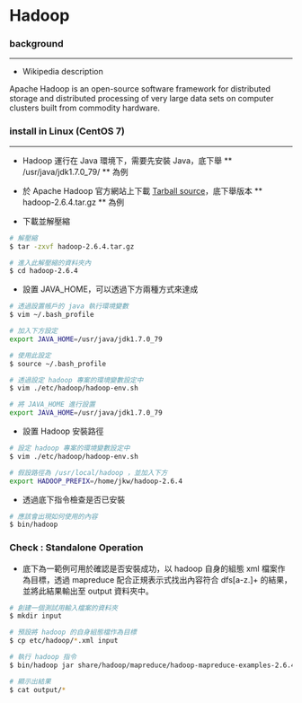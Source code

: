 # Hadoop

<script type="text/javascript" src="../js/general.js"></script>

### background
---

* Wikipedia description

Apache Hadoop is an open-source software framework for distributed storage and distributed processing of very large data sets on computer clusters built from commodity hardware.

### install in Linux (CentOS 7)
---

* Hadoop 運行在 Java 環境下，需要先安裝 Java，底下舉 ** /usr/java/jdk1.7.0_79/ ** 為例

* 於 Apache Hadoop 官方網站上下載 [Tarball source](http://hadoop.apache.org/releases.html)，底下舉版本 ** hadoop-2.6.4.tar.gz ** 為例

* 下載並解壓縮

```Bash
# 解壓縮
$ tar -zxvf hadoop-2.6.4.tar.gz

# 進入此解壓縮的資料夾內
$ cd hadoop-2.6.4
```

* 設置 JAVA_HOME，可以透過下方兩種方式來達成

```bash
# 透過設置帳戶的 java 執行環境變數
$ vim ~/.bash_profile

# 加入下方設定
export JAVA_HOME=/usr/java/jdk1.7.0_79

# 使用此設定
$ source ~/.bash_profile
```

```bash
# 透過設定 hadoop 專案的環境變數設定中
$ vim ./etc/hadoop/hadoop-env.sh

# 將 JAVA_HOME 進行設置
export JAVA_HOME=/usr/java/jdk1.7.0_79
```

* 設置 Hadoop 安裝路徑

```Bash
# 設定 hadoop 專案的環境變數設定中
$ vim ./etc/hadoop/hadoop-env.sh

# 假設路徑為 /usr/local/hadoop ，並加入下方
export HADOOP_PREFIX=/home/jkw/hadoop-2.6.4
```

* 透過底下指令檢查是否已安裝

```bash
# 應該會出現如何使用的內容
$ bin/hadoop
```

### Check : Standalone Operation

* 底下為一範例可用於確認是否安裝成功，以 hadoop 自身的組態 xml 檔案作為目標，透過 mapreduce 配合正規表示式找出內容符合 dfs[a-z.]+ 的結果，並將此結果輸出至 output 資料夾中。

```bash
# 創建一個測試用輸入檔案的資料夾
$ mkdir input

# 預設將 hadoop 的自身組態檔作為目標
$ cp etc/hadoop/*.xml input

# 執行 hadoop 指令
$ bin/hadoop jar share/hadoop/mapreduce/hadoop-mapreduce-examples-2.6.4.jar grep input output 'dfs[a-z.]+'

# 顯示出結果
$ cat output/*
```














